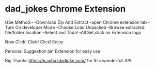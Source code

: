 # dad_jokes Chrome Extension

USe Method:-
-Download Zip And Extract 
-open Chrome extension tab
-Turn On developer Mode
-Choose Load Unpacked
-Browse extracted file/folder location
-Select and Tada!
-All Set,click on Extension logo

Now Click! Click! Click! Enjoy

Personal Suggestion
pin Extension for easy use



Big Thanks
https://icanhazdadjoke.com/  for this wonderfull API
